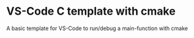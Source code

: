 # VS-Code C template with cmake
A basic template for VS-Code to run/debug a main-function with cmake

